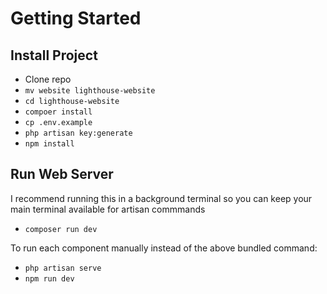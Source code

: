 # Getting Started

## Install Project
- Clone repo
- ``mv website lighthouse-website``
- ``cd lighthouse-website``
- ``compoer install``
- ``cp .env.example``
- ``php artisan key:generate``
- ``npm install``

## Run Web Server
I recommend running this in a background terminal so you can keep your main terminal available for artisan commmands
- ``composer run dev``

To run each component manually instead of the above bundled command:
- ``php artisan serve``
- ``npm run dev``

 
